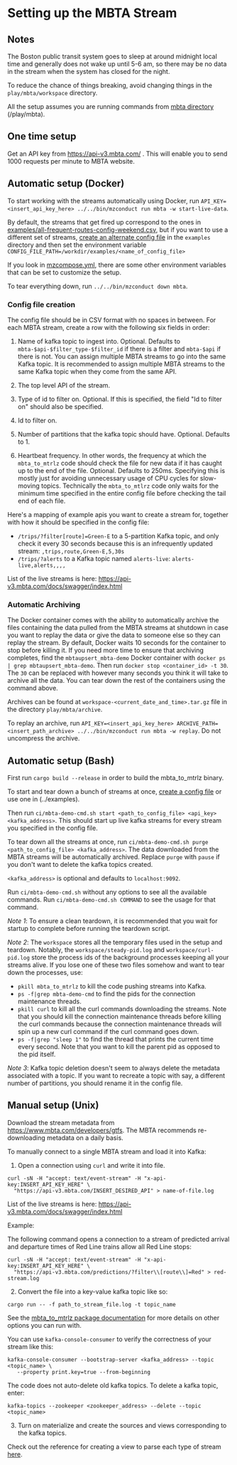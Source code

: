 # Setting up the MBTA Stream

## Notes

The Boston public transit system goes to sleep at around midnight local time and
generally does not wake up until 5-6 am, so there may be no data in the stream
when the system has closed for the night.

To reduce the chance of things breaking, avoid changing things in the
`play/mbta/workspace` directory.

All the setup assumes you are running commands from [mbta directory](../)
(<materialize root directory>/play/mbta).

## One time setup

Get an API key from https://api-v3.mbta.com/ . This will enable you to send 1000 requests per minute to MBTA website.

## Automatic setup (Docker)

To start working with the streams automatically using Docker, run
`API_KEY=<insert_api_key_here> ../../bin/mzconduct run mbta -w start-live-data`.

By default, the streams that get fired up correspond to the ones in
[examples/all-frequent-routes-config-weekend.csv](../examples/all-frequent-routes-config-weekend.csv),
but if you want to use a different set of streams, [create an alternate config
file](#config-file-creation) in the `examples` directory and then set the
environment variable `CONFIG_FILE_PATH=/workdir/examples/<name_of_config_file>`

If you look in [mzcompose.yml](../mzcompose.yml), there are some other
environment variables that can be set to customize the setup.

To tear everything down, run `../../bin/mzconduct down mbta`.

### Config file creation

The config file should be in CSV format with no spaces in between. For each MBTA stream,
create a row with the following six fields in order:
1. Name of kafka topic to ingest into. Optional. Defaults to
   `mbta-$api-$filter_type-$filter_id` if there is a filter and `mbta-$api` if
   there is not. You can assign multiple MBTA streams to go into the same Kafka
   topic. It is recommended to assign multiple MBTA streams to the same Kafka
   topic when they come from the same API.

2. The top level API of the stream.

3. Type of id to filter on. Optional. If this is specified, the field
   "Id to filter on" should also be specified.

4. Id to filter on.

5. Number of partitions that the kafka topic should have. Optional. Defaults to 1.

6. Heartbeat frequency. In other words, the frequency at which the `mbta_to_mtrlz`
   code should check the file for new data if it has caught up to the end of the
   file. Optional. Defaults to 250ms. Specifying this is mostly just for
   avoiding unnecessary usage of CPU cycles for slow-moving topics. Technically
   the `mbta_to_mtlrz` code only waits for the minimum time specified in the
   entire config file before checking the tail end of each file.

Here's a mapping of example apis you want to create a stream for, together with
how it should be specified in the config file:
* `/trips/?filter[route]=Green-E` to a 5-partition Kafka topic, and only check
  it every 30 seconds because this is an infrequently updated stream:
  `,trips,route,Green-E,5,30s`
* `/trips/?alerts` to a Kafka topic named `alerts-live`: `alerts-live,alerts,,,,`

List of the live streams is here:
https://api-v3.mbta.com/docs/swagger/index.html

### Automatic Archiving

The Docker container comes with the ability to automatically archive the files
containing the data pulled from the MBTA streams at shutdown in case you want to
replay the data or give the data to someone else so they can replay the stream.
By default, Docker waits 10 seconds for the container to stop before killing it.
If you need more time to ensure that archiving completes, find the
`mbtaupsert_mbta-demo` Docker container with `docker ps | grep mbtaupsert_mbta-demo`.
Then run `docker stop <container_id> -t 30`. The `30` can be replaced with
however many seconds you think it will take to archive all the data. You can
tear down the rest of the containers using the command above.

Archives can be found at `workspace-<current_date_and_time>.tar.gz` file
in the directory `play/mbta/archive`.

To replay an archive, run
`API_KEY=<insert_api_key_here> ARCHIVE_PATH=<insert_path_archive> ../../bin/mzconduct run mbta -w replay`. Do not uncompress the archive.

## Automatic setup (Bash)

First run `cargo build --release` in order to build the mbta_to_mtrlz binary.

To start and tear down a bunch of streams at once, [create a config
file](#config-file-creation) or use one in (../examples).

Then run `ci/mbta-demo-cmd.sh start <path_to_config_file> <api_key> <kafka_address>`.
This should start up live kafka streams for every stream you specified in the
config file.

To tear down all the streams at once, run
`ci/mbta-demo-cmd.sh purge <path_to_config_file> <kafka_address>`.
The data downloaded from the MBTA streams will be automatically archived.
Replace `purge` with `pause` if you don't want to delete the kafka topics created.

`<kafka_address>` is optional and defaults to `localhost:9092`.

Run `ci/mbta-demo-cmd.sh` without any options to see all the available commands.
Run `ci/mbta-demo-cmd.sh COMMAND` to see the usage for that command.

*Note 1*: To ensure a clean teardown, it is recommended that you wait for startup to
complete before running the teardown script.

*Note 2*: The `workspace` stores all the temporary files used in the setup
and teardown. Notably, the `workspace/steady-pid.log` and `workspace/curl-pid.log` store
the process ids of the background processes keeping all your streams alive. If you lose one
of these two files somehow and want to tear down the processes, use:
* `pkill mbta_to_mtrlz` to kill the code pushing streams into Kafka.
* `ps -f|grep mbta-demo-cmd` to find the pids for the connection maintenance threads.
* `pkill curl` to kill all the curl commands downloading the streams. Note that
   you should kill the connection maintenance threads before killing the curl commands because
   the connection maintenance threads will spin up a new curl command if the curl command goes
   down.
* `ps -f|grep "sleep 1"` to find the thread that prints the current time every
  second. Note that you want to kill the parent pid as opposed to the pid itself.

*Note 3*: Kafka topic deletion doesn't seem to always delete the metadata
   associated with a topic. If you want to recreate a topic with say, a
   different number of partitions, you should rename it in the config file.

## Manual setup (Unix)

Download the stream metadata from https://www.mbta.com/developers/gtfs. The MBTA
recommends re-downloading metadata on a daily basis.

To manually connect to a single MBTA stream and load it into Kafka:

1. Open a connection using `curl` and write it into file.

  ```
  curl -sN -H "accept: text/event-stream" -H "x-api-key:INSERT_API_KEY_HERE" \
    "https://api-v3.mbta.com/INSERT_DESIRED_API" > name-of-file.log
  ```

  List of the live streams is here: https://api-v3.mbta.com/docs/swagger/index.html

  Example:

  The following command opens a connection to a stream of predicted arrival and departure times
  of Red Line trains allow all Red Line stops:

  ```
  curl -sN -H "accept: text/event-stream" -H "x-api-key:INSERT_API_KEY_HERE" \
    "https://api-v3.mbta.com/predictions/?filter\\[route\\]=Red" > red-stream.log
  ```

2. Convert the file into a key-value kafka topic like so:

  ```
  cargo run -- -f path_to_stream_file.log -t topic_name
  ```

  See the [mbta_to_mtrlz package documentation](mbta_to_mtrlz-doc.md) for more
  details on other options you can run with.

  You can use `kafka-console-consumer` to verify the correctness of your stream like this:

  ```
  kafka-console-consumer --bootstrap-server <kafka_address> --topic <topic_name> \
     --property print.key=true --from-beginning
  ```

  The code does not auto-delete old kafka topics. To delete a kafka topic, enter:

  ```
  kafka-topics --zookeeper <zookeeper_address> --delete --topic <topic_name>
  ```

3. Turn on materialize and create the sources and views corresponding to the kafka topics.

  Check out the reference for creating a view to parse each type of stream [here](mbta-reference.md).
